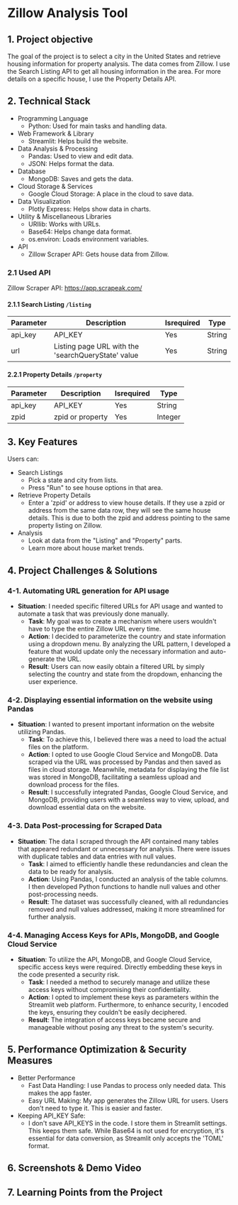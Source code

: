 # Zillow Analysis Tool

## 1. Project objective

The goal of the project is to select a city in the United States and retrieve housing information for property analysis. The data comes from Zillow. I use the Search Listing API to get all housing information in the area. For more details on a specific house, I use the Property Details API.

## 2. Technical Stack

- Programming Language
  - Python: Used for main tasks and handling data.
- Web Framework & Library
  - Streamlit: Helps build the website.
- Data Analysis & Processing
  - Pandas: Used to view and edit data.
  - JSON: Helps format the data.
- Database
  - MongoDB: Saves and gets the data.
- Cloud Storage & Services
  - Google Cloud Storage: A place in the cloud to save data.
- Data Visualization
  - Plotly Express: Helps show data in charts.
- Utility & Miscellaneous Libraries
  - URllib: Works with URLs.
  - Base64: Helps change data format.
  - os.environ: Loads environment variables.
- API
  - Zillow Scraper API: Gets house data from Zillow.

### 2.1 Used API

Zillow Scraper API: https://app.scrapeak.com/

#### 2.1.1 Search Listing `/listing`

| Parameter | Description                                        | Isrequired | Type   |
| --------- | -------------------------------------------------- | ---------- | ------ |
| api_key   | API_KEY                                            | Yes        | String |
| url       | Listing page URL with the 'searchQueryState' value | Yes        | String |

#### 2.2.1 Property Details `/property`

| Parameter | Description      | Isrequired | Type    |
| --------- | ---------------- | ---------- | ------- |
| api_key   | API_KEY          | Yes        | String  |
| zpid      | zpid or property | Yes        | Integer |

## 3. Key Features

Users can:

- Search Listings
  - Pick a state and city from lists.
  - Press "Run" to see house options in that area.
- Retrieve Property Details
  - Enter a 'zpid' or address to view house details. If they use a zpid or address from the same data row, they will see the same house details. This is due to both the zpid and address pointing to the same property listing on Zillow.
- Analysis
  - Look at data from the "Listing" and "Property" parts.
  - Learn more about house market trends.

## 4. Project Challenges & Solutions

### 4-1. Automating URL generation for API usage

- **Situation**: I needed specific filtered URLs for API usage and wanted to automate a task that was previously done manually.
  - **Task**: My goal was to create a mechanism where users wouldn't have to type the entire Zillow URL every time.
  - **Action**: I decided to parameterize the country and state information using a dropdown menu. By analyzing the URL pattern, I developed a feature that would update only the necessary information and auto-generate the URL.
  - **Result**: Users can now easily obtain a filtered URL by simply selecting the country and state from the dropdown, enhancing the user experience.

### 4-2. Displaying essential information on the website using Pandas

- **Situation**: I wanted to present important information on the website utilizing Pandas.
  - **Task**: To achieve this, I believed there was a need to load the actual files on the platform.
  - **Action**: I opted to use Google Cloud Service and MongoDB. Data scraped via the URL was processed by Pandas and then saved as files in cloud storage. Meanwhile, metadata for displaying the file list was stored in MongoDB, facilitating a seamless upload and download process for the files.
  - **Result**: I successfully integrated Pandas, Google Cloud Service, and MongoDB, providing users with a seamless way to view, upload, and download essential data on the website.

### 4-3. Data Post-processing for Scraped Data

- **Situation**: The data I scraped through the API contained many tables that appeared redundant or unnecessary for analysis. There were issues with duplicate tables and data entries with null values.
  - **Task**: I aimed to efficiently handle these redundancies and clean the data to be ready for analysis.
  - **Action**: Using Pandas, I conducted an analysis of the table columns. I then developed Python functions to handle null values and other post-processing needs.
  - **Result**: The dataset was successfully cleaned, with all redundancies removed and null values addressed, making it more streamlined for further analysis.

### 4-4. Managing Access Keys for APIs, MongoDB, and Google Cloud Service

- **Situation**: To utilize the API, MongoDB, and Google Cloud Service, specific access keys were required. Directly embedding these keys in the code presented a security risk.
  - **Task**: I needed a method to securely manage and utilize these access keys without compromising their confidentiality.
  - **Action**: I opted to implement these keys as parameters within the Streamlit web platform. Furthermore, to enhance security, I encoded the keys, ensuring they couldn't be easily deciphered.
  - **Result**: The integration of access keys became secure and manageable without posing any threat to the system's security.

## 5. Performance Optimization & Security Measures

- Better Performance
  - Fast Data Handling: I use Pandas to process only needed data. This makes the app faster.
  - Easy URL Making: My app generates the Zillow URL for users. Users don't need to type it. This is easier and faster.
- Keeping API_KEY Safe:
  - I don't save API_KEYS in the code. I store them in Streamlit settings. This keeps them safe. While Base64 is not used for encryption, it's essential for data conversion, as Streamlit only accepts the 'TOML' format.

## 6. Screenshots & Demo Video

## 7. Learning Points from the Project
